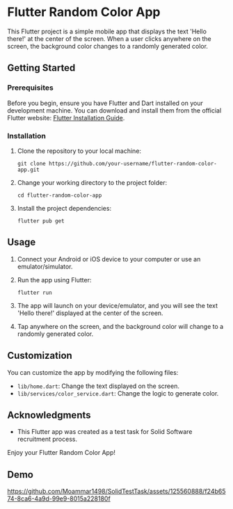 # Flutter Random Color App

This Flutter project is a simple mobile app that displays the text 'Hello there!' at the center of the screen. When a user clicks anywhere on the screen, the background color changes to a randomly generated color.

## Getting Started

### Prerequisites

Before you begin, ensure you have Flutter and Dart installed on your development machine. You can download and install them from the official Flutter website: [Flutter Installation Guide](https://flutter.dev/docs/get-started/install).

### Installation

1. Clone the repository to your local machine:

   ```
   git clone https://github.com/your-username/flutter-random-color-app.git
   ```

2. Change your working directory to the project folder:

   ```
   cd flutter-random-color-app
   ```

3. Install the project dependencies:

   ```
   flutter pub get
   ```

## Usage

1. Connect your Android or iOS device to your computer or use an emulator/simulator.

2. Run the app using Flutter:

   ```
   flutter run
   ```

3. The app will launch on your device/emulator, and you will see the text 'Hello there!' displayed at the center of the screen.

4. Tap anywhere on the screen, and the background color will change to a randomly generated color.

## Customization

You can customize the app by modifying the following files:

- `lib/home.dart`: Change the text displayed on the screen.
- `lib/services/color_service.dart`: Change the logic to generate color.
## Acknowledgments

- This Flutter app was created as a test task for Solid Software recruitment process.

Enjoy your Flutter Random Color App!

## Demo


https://github.com/Moammar1498/SolidTestTask/assets/125560888/f24b6574-8ca6-4a9d-99e9-8015a228180f

